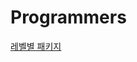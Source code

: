 # Programmers

<a href="https://github.com/tuioe5679/Programmers/tree/master/Programmers/src">레벨별 패키지

